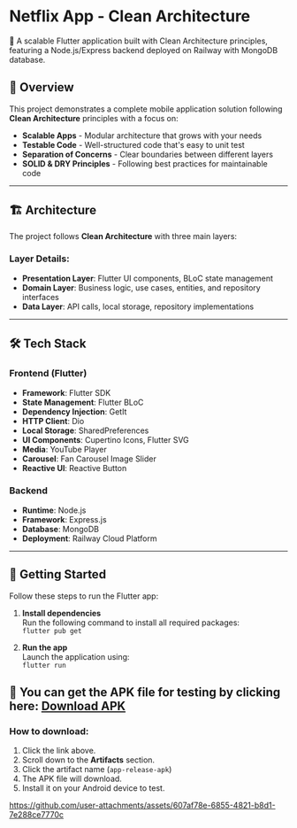 
# Netflix App - Clean Architecture

🚀 A scalable Flutter application built with Clean Architecture principles, featuring a Node.js/Express backend deployed on Railway with MongoDB database.

## 🎯 Overview

This project demonstrates a complete mobile application solution following **Clean Architecture** principles with a focus on:

- **Scalable Apps** - Modular architecture that grows with your needs  
- **Testable Code** - Well-structured code that's easy to unit test  
- **Separation of Concerns** - Clear boundaries between different layers  
- **SOLID & DRY Principles** - Following best practices for maintainable code  

---

## 🏗️ Architecture

The project follows **Clean Architecture** with three main layers:


### Layer Details:

- **Presentation Layer**: Flutter UI components, BLoC state management  
- **Domain Layer**: Business logic, use cases, entities, and repository interfaces  
- **Data Layer**: API calls, local storage, repository implementations  

---

## 🛠️ Tech Stack

### Frontend (Flutter)

- **Framework**: Flutter SDK  
- **State Management**: Flutter BLoC  
- **Dependency Injection**: GetIt  
- **HTTP Client**: Dio  
- **Local Storage**: SharedPreferences  
- **UI Components**: Cupertino Icons, Flutter SVG  
- **Media**: YouTube Player
- **Carousel**: Fan Carousel Image Slider  
- **Reactive UI**: Reactive Button  

### Backend

- **Runtime**: Node.js  
- **Framework**: Express.js  
- **Database**: MongoDB  
- **Deployment**: Railway Cloud Platform  

---
## 🚀 Getting Started

Follow these steps to run the Flutter app:

1. **Install dependencies**  
   Run the following command to install all required packages:  
   `flutter pub get`

2. **Run the app**  
   Launch the application using:  
   `flutter run`

## 🚀 You can get the APK file for testing by clicking here: [Download APK](https://github.com/NickSittipon/flutter-netflix-app-clean-architecture/actions/runs/15654283307)

### How to download:

1. Click the link above.  
2. Scroll down to the **Artifacts** section.  
3. Click the artifact name (`app-release-apk`)
4. The APK file will download.  
5. Install it on your Android device to test.





https://github.com/user-attachments/assets/607af78e-6855-4821-b8d1-7e288ce7770c

